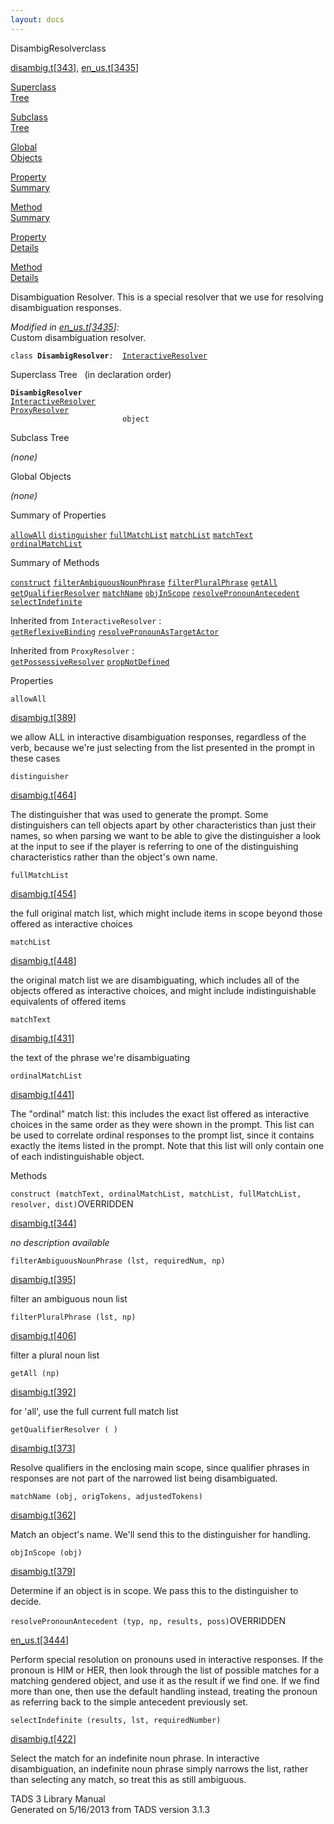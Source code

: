 ```yaml
---
layout: docs
---
```

<span class="title">DisambigResolver</span><span class="type">class</span>

[disambig.t](../file/disambig.t.html)\[[343](../source/disambig.t.html#343)\],
[en_us.t](../file/en_us.t.html)\[[3435](../source/en_us.t.html#3435)\]

[Superclass  
Tree](#_SuperClassTree_)

[Subclass  
Tree](#_SubClassTree_)

[Global  
Objects](#_ObjectSummary_)

[Property  
Summary](#_PropSummary_)

[Method  
Summary](#_MethodSummary_)

[Property  
Details](#_Properties_)

[Method  
Details](#_Methods_)



Disambiguation Resolver. This is a special resolver that we use for
resolving disambiguation responses.

*Modified in
[en_us.t](../file/en_us.t.html)\[[3435](../source/en_us.t.html#3435)\]:*  
Custom disambiguation resolver.

`class `**`DisambigResolver`**` :   `[`InteractiveResolver`](../object/InteractiveResolver.html)



<span id="_SuperClassTree_"></span>



<span class="hdln">Superclass Tree</span>   (in declaration order)



**`DisambigResolver`**  
[`InteractiveResolver`](../object/InteractiveResolver.html)  
[`ProxyResolver`](../object/ProxyResolver.html)  
`                         object`  
<span id="_SubClassTree_"></span>



<span class="hdln">Subclass Tree</span>  



*(none)* <span id="_ObjectSummary_"></span>



<span class="hdln">Global Objects</span>  



*(none)* <span id="_PropSummary_"></span>



<span class="hdln">Summary of Properties</span>  



[`allowAll`](#allowAll) [`distinguisher`](#distinguisher) [`fullMatchList`](#fullMatchList) [`matchList`](#matchList) [`matchText`](#matchText) [`ordinalMatchList`](#ordinalMatchList)





<span id="_MethodSummary_"></span>



<span class="hdln">Summary of Methods</span>  



[`construct`](#construct) [`filterAmbiguousNounPhrase`](#filterAmbiguousNounPhrase) [`filterPluralPhrase`](#filterPluralPhrase) [`getAll`](#getAll) [`getQualifierResolver`](#getQualifierResolver) [`matchName`](#matchName) [`objInScope`](#objInScope) [`resolvePronounAntecedent`](#resolvePronounAntecedent) [`selectIndefinite`](#selectIndefinite)

Inherited from `InteractiveResolver` :  
[`getReflexiveBinding`](../object/InteractiveResolver.html#getReflexiveBinding) [`resolvePronounAsTargetActor`](../object/InteractiveResolver.html#resolvePronounAsTargetActor)

Inherited from `ProxyResolver` :  
[`getPossessiveResolver`](../object/ProxyResolver.html#getPossessiveResolver) [`propNotDefined`](../object/ProxyResolver.html#propNotDefined)

<span id="_Properties_"></span>



<span class="hdln">Properties</span>  



<span id="allowAll"></span>

`allowAll`

[disambig.t](../file/disambig.t.html)\[[389](../source/disambig.t.html#389)\]



we allow ALL in interactive disambiguation responses, regardless of the
verb, because we're just selecting from the list presented in the prompt
in these cases



<span id="distinguisher"></span>

`distinguisher`

[disambig.t](../file/disambig.t.html)\[[464](../source/disambig.t.html#464)\]



The distinguisher that was used to generate the prompt. Some
distinguishers can tell objects apart by other characteristics than just
their names, so when parsing we want to be able to give the
distinguisher a look at the input to see if the player is referring to
one of the distinguishing characteristics rather than the object's own
name.



<span id="fullMatchList"></span>

`fullMatchList`

[disambig.t](../file/disambig.t.html)\[[454](../source/disambig.t.html#454)\]



the full original match list, which might include items in scope beyond
those offered as interactive choices



<span id="matchList"></span>

`matchList`

[disambig.t](../file/disambig.t.html)\[[448](../source/disambig.t.html#448)\]



the original match list we are disambiguating, which includes all of the
objects offered as interactive choices, and might include
indistinguishable equivalents of offered items



<span id="matchText"></span>

`matchText`

[disambig.t](../file/disambig.t.html)\[[431](../source/disambig.t.html#431)\]



the text of the phrase we're disambiguating



<span id="ordinalMatchList"></span>

`ordinalMatchList`

[disambig.t](../file/disambig.t.html)\[[441](../source/disambig.t.html#441)\]



The "ordinal" match list: this includes the exact list offered as
interactive choices in the same order as they were shown in the prompt.
This list can be used to correlate ordinal responses to the prompt list,
since it contains exactly the items listed in the prompt. Note that this
list will only contain one of each indistinguishable object.



<span id="_Methods_"></span>



<span class="hdln">Methods</span>  



<span id="construct"></span>

`construct (matchText, ordinalMatchList, matchList, fullMatchList, resolver, dist)`<span class="rem">OVERRIDDEN</span>

[disambig.t](../file/disambig.t.html)\[[344](../source/disambig.t.html#344)\]



*no description available*



<span id="filterAmbiguousNounPhrase"></span>

`filterAmbiguousNounPhrase (lst, requiredNum, np)`

[disambig.t](../file/disambig.t.html)\[[395](../source/disambig.t.html#395)\]



filter an ambiguous noun list



<span id="filterPluralPhrase"></span>

`filterPluralPhrase (lst, np)`

[disambig.t](../file/disambig.t.html)\[[406](../source/disambig.t.html#406)\]



filter a plural noun list



<span id="getAll"></span>

`getAll (np)`

[disambig.t](../file/disambig.t.html)\[[392](../source/disambig.t.html#392)\]



for 'all', use the full current full match list



<span id="getQualifierResolver"></span>

`getQualifierResolver ( )`

[disambig.t](../file/disambig.t.html)\[[373](../source/disambig.t.html#373)\]



Resolve qualifiers in the enclosing main scope, since qualifier phrases
in responses are not part of the narrowed list being disambiguated.



<span id="matchName"></span>

`matchName (obj, origTokens, adjustedTokens)`

[disambig.t](../file/disambig.t.html)\[[362](../source/disambig.t.html#362)\]



Match an object's name. We'll send this to the distinguisher for
handling.



<span id="objInScope"></span>

`objInScope (obj)`

[disambig.t](../file/disambig.t.html)\[[379](../source/disambig.t.html#379)\]



Determine if an object is in scope. We pass this to the distinguisher to
decide.



<span id="resolvePronounAntecedent"></span>

`resolvePronounAntecedent (typ, np, results, poss)`<span class="rem">OVERRIDDEN</span>

[en_us.t](../file/en_us.t.html)\[[3444](../source/en_us.t.html#3444)\]



Perform special resolution on pronouns used in interactive responses. If
the pronoun is HIM or HER, then look through the list of possible
matches for a matching gendered object, and use it as the result if we
find one. If we find more than one, then use the default handling
instead, treating the pronoun as referring back to the simple antecedent
previously set.



<span id="selectIndefinite"></span>

`selectIndefinite (results, lst, requiredNumber)`

[disambig.t](../file/disambig.t.html)\[[422](../source/disambig.t.html#422)\]



Select the match for an indefinite noun phrase. In interactive
disambiguation, an indefinite noun phrase simply narrows the list,
rather than selecting any match, so treat this as still ambiguous.





TADS 3 Library Manual  
Generated on 5/16/2013 from TADS version 3.1.3


